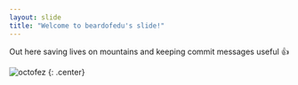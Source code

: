 ```yaml
---
layout: slide
title: "Welcome to beardofedu's slide!"
---
```


Out here saving lives on mountains and keeping commit messages useful :+1:

![octofez](https://octodex.github.com/images/octofez.png)
{: .center}
